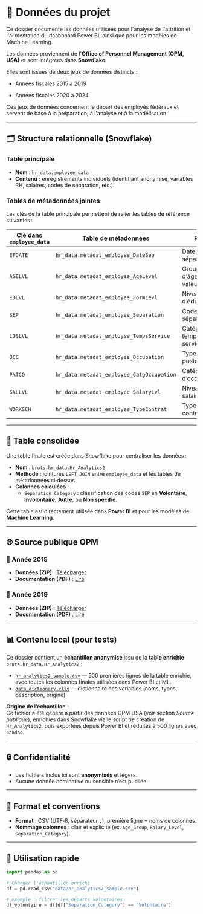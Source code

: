 # 📂 Données du projet

Ce dossier documente les données utilisées pour l'analyse de l'attrition et l'alimentation du dashboard Power BI, ainsi que pour les modèles de Machine Learning.

Les données proviennent de l'**Office of Personnel Management (OPM, USA)** et sont intégrées dans **Snowflake**.

Elles sont issues de deux jeux de données distincts :

- Années fiscales 2015 à 2019

- Années fiscales 2020 à 2024

Ces jeux de données concernent le départ des employés fédéraux et servent de base à la préparation, à l'analyse et à la modélisation.

---

## 🗂 Structure relationnelle (Snowflake)

### Table principale
- **Nom** : `hr_data.employee_data`
- **Contenu** : enregistrements individuels (identifiant anonymisé, variables RH, salaires, codes de séparation, etc.).

### Tables de métadonnées jointes
Les clés de la table principale permettent de relier les tables de référence suivantes :

| Clé dans `employee_data` | Table de métadonnées | Rôle |
|--------------------------|----------------------|------|
| `EFDATE`                 | `hr_data.metadat_employee_DateSep` | Date de séparation |
| `AGELVL`                 | `hr_data.metadat_employee_AgeLevel` | Groupe d’âge et valeur |
| `EDLVL`                  | `hr_data.metadat_employee_FormLevl` | Niveau d’éducation |
| `SEP`                    | `hr_data.metadat_employee_Separation` | Code de séparation |
| `LOSLVL`                 | `hr_data.metadat_employee_TempsService` | Catégorie de temps de service |
| `OCC`                    | `hr_data.metadat_employee_Occupation` | Type de poste |
| `PATCO`                  | `hr_data.metadat_employee_CatgOccupation` | Catégorie d’occupation |
| `SALLVL`                 | `hr_data.metadat_employee_SalaryLvl` | Niveau de salaire |
| `WORKSCH`                | `hr_data.metadat_employee_TypeContrat` | Type de contrat |

---

## 🔄 Table consolidée

Une table finale est créée dans Snowflake pour centraliser les données :

- **Nom** : `bruts.hr_data.Hr_Analytics2`
- **Méthode** : jointures `LEFT JOIN` entre `employee_data` et les tables de métadonnées ci‑dessus.
- **Colonnes calculées** :
  - `Separation_Category` : classification des codes `SEP` en **Volontaire**, **Involontaire**, **Autre**, ou **Non spécifié**.

Cette table est directement utilisée dans **Power BI** et pour les modèles de **Machine Learning**.

---

## 🌐 Source publique OPM

### 📅 Année 2015
- **Données (ZIP)** : [Télécharger](https://www.opm.gov/data/datasets/Files/611/004f4b85-fe4f-4e7d-bd7b-2d23033570cb.zip)
- **Documentation (PDF)** : [Lire](https://www.opm.gov/data/datasets/Files/611/0e9d0a58-7601-4215-99c6-fc63274f7511.pdf)

### 📅 Année 2019
- **Données (ZIP)** : [Télécharger](https://www.opm.gov/data/datasets/Files/652/21d85c40-bd35-4f20-9359-281a31af39b1.zip)
- **Documentation (PDF)** : [Lire](https://www.opm.gov/data/datasets/Files/652/f17bf96e-e96f-429e-9606-eac534ce6c9b.pdf)

---

## 📊 Contenu local (pour tests)

Ce dossier contient un **échantillon anonymisé** issu de la **table enrichie** `bruts.hr_data.Hr_Analytics2` :

- [`hr_analytics2_sample.csv`](data/hr_analytics2_sample.csv) — 500 premières lignes de la table enrichie, avec toutes les colonnes finales utilisées dans Power BI et ML.
- [`data_dictionary.xlsx`](data/data_dictionary.xlsx) — dictionnaire des variables (noms, types, description, origine).


**Origine de l’échantillon** :  
Ce fichier a été généré à partir des données OPM USA (voir section *Source publique*), enrichies dans Snowflake via le script de création de `Hr_Analytics2`, puis exportées depuis Power BI et réduites à 500 lignes avec `pandas`.

---

## 🔒 Confidentialité
- Les fichiers inclus ici sont **anonymisés** et légers.
- Aucune donnée nominative ou sensible n’est publiée.

---

## 📌 Format et conventions
- **Format** : CSV (UTF‑8, séparateur `,`), première ligne = noms de colonnes.
- **Nommage colonnes** : clair et explicite (ex. `Age_Group`, `Salary_Level`, `Separation_Category`).

---

## 🚀 Utilisation rapide
```python
import pandas as pd

# Charger l'échantillon enrichi
df = pd.read_csv("data/hr_analytics2_sample.csv")

# Exemple : filtrer les départs volontaires
df_volontaire = df[df["Separation_Category"] == "Volontaire"]
